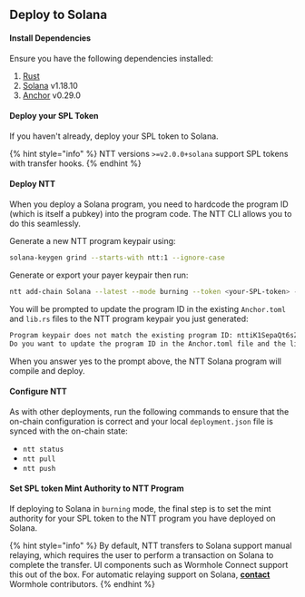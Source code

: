 ## Deploy to Solana 

#### Install Dependencies

Ensure you have the following dependencies installed:
1. [Rust](https://www.rust-lang.org/tools/install) 
2. [Solana](https://docs.solanalabs.com/cli/install) v1.18.10
3. [Anchor](https://www.anchor-lang.com/docs/installation) v0.29.0

#### Deploy your SPL Token

If you haven't already, deploy your SPL token to Solana.

{% hint style="info" %}
NTT versions `>=v2.0.0+solana` support SPL tokens with transfer hooks.
{% endhint %}

#### Deploy NTT

When you deploy a Solana program, you need to hardcode the program ID (which is itself a pubkey) into the program code. The NTT CLI allows you to do this seamlessly.

Generate a new NTT program keypair using:
```bash
solana-keygen grind --starts-with ntt:1 --ignore-case
```

Generate or export your payer keypair then run:
```bash
ntt add-chain Solana --latest --mode burning --token <your-SPL-token> --payer <your-keypair.json> --program-key <your-ntt-program-keypair.json>
```

You will be prompted to update the program ID in the existing `Anchor.toml` and `lib.rs` files to the NTT program keypair you just generated:

```bash
Program keypair does not match the existing program ID: nttiK1SepaQt6sZ4WGW5whvc9tEnGXGxuKeptcQPCcS
Do you want to update the program ID in the Anchor.toml file and the lib.rs file to <your-ntt-program-keypair>? [y/n]
```

When you answer yes to the prompt above, the NTT Solana program will compile and deploy.

#### Configure NTT

As with other deployments, run the following commands to ensure that the on-chain configuration is correct and your local `deployment.json` file is synced with the on-chain state:
- `ntt status`
- `ntt pull`
- `ntt push`

#### Set SPL token Mint Authority to NTT Program

If deploying to Solana in `burning` mode, the final step is to set the mint authority for your SPL token to the NTT program you have deployed on Solana.

{% hint style="info" %}
By default, NTT transfers to Solana support manual relaying, which requires the user to perform a transaction on Solana to complete the transfer. UI components such as Wormhole Connect support this out of the box. For automatic relaying support on Solana, **[contact](https://forms.clickup.com/45049775/f/1aytxf-10244/JKYWRUQ70AUI99F32Q)** Wormhole contributors.
{% endhint %}
